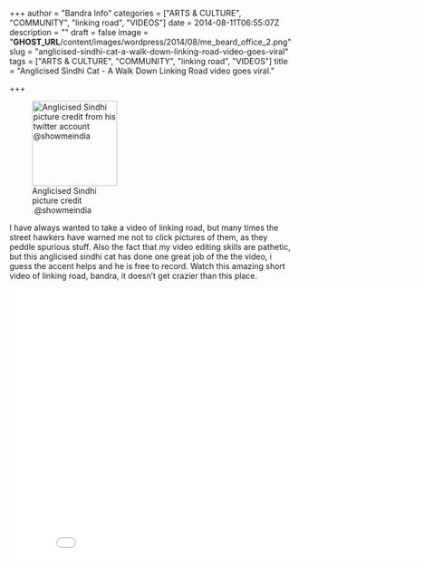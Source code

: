 +++
author = "Bandra Info"
categories = ["ARTS &amp; CULTURE", "COMMUNITY", "linking road", "VIDEOS"]
date = 2014-08-11T06:55:07Z
description = ""
draft = false
image = "__GHOST_URL__/content/images/wordpress/2014/08/me_beard_office_2.png"
slug = "anglicised-sindhi-cat-a-walk-down-linking-road-video-goes-viral"
tags = ["ARTS &amp; CULTURE", "COMMUNITY", "linking road", "VIDEOS"]
title = "Anglicised Sindhi Cat - A Walk Down Linking Road video goes viral."

+++


<p><figure id="attachment_6718" aria-describedby="caption-attachment-6718" style="width: 150px" class="wp-caption alignright"><img loading="lazy" class="wp-image-6718 size-thumbnail" src="https://i0.wp.com/bandra.info/wp-content/uploads/2014/08/me_beard_office_2.png?resize=150%2C150&#038;ssl=1" alt="Anglicised Sindhi picture credit from his twitter account @showmeindia" width="150" height="150" srcset="https://i0.wp.com/bandra.info/wp-content/uploads/2014/08/me_beard_office_2.png?resize=150%2C150&amp;ssl=1 150w, https://i0.wp.com/bandra.info/wp-content/uploads/2014/08/me_beard_office_2.png?zoom=2&amp;resize=150%2C150&amp;ssl=1 300w, https://i0.wp.com/bandra.info/wp-content/uploads/2014/08/me_beard_office_2.png?zoom=3&amp;resize=150%2C150&amp;ssl=1 450w" sizes="(max-width: 150px) 100vw, 150px" data-recalc-dims="1" /><figcaption id="caption-attachment-6718" class="wp-caption-text">Anglicised Sindhi picture credit  @showmeindia</figcaption></figure></p>
<p>I have always wanted to take a video of linking road, but many times the street hawkers have warned me not to click pictures of them, as they peddle spurious stuff. Also the fact that my video editing skills are pathetic, but this anglicised sindhi cat has done one great job of the the video, i guess the accent helps and he is free to record. Watch this amazing short video of linking road, bandra, it doesn&#8217;t get crazier than this place.</p>
<p><iframe src="//www.youtube.com/embed/Wze-0XLVw1c?list=UUuY4kY7xxzm5RbolwI3wt1A" width="853" height="480" frameborder="0" allowfullscreen="allowfullscreen"></iframe></p>



